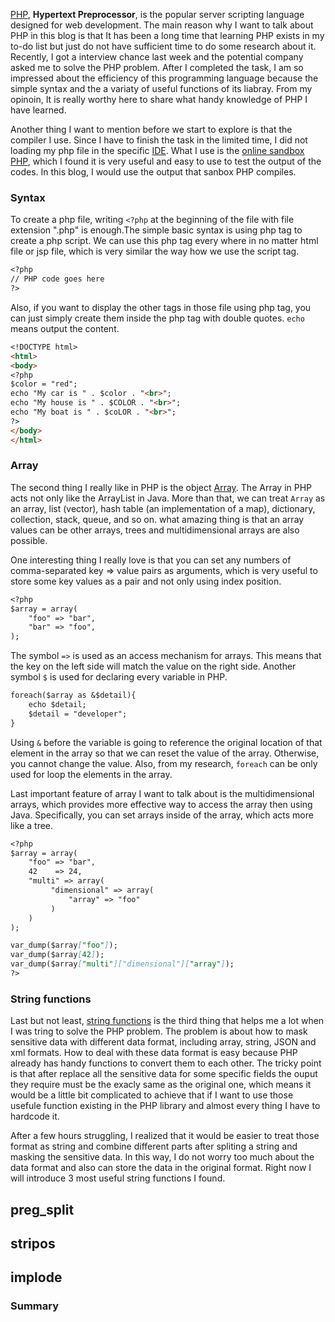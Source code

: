 [PHP](https://en.wikipedia.org/wiki/PHP), **Hypertext Preprocessor**, is the popular server scripting language designed for web development. The main reason why I want to talk about PHP in this blog is that It has been a long time that learning PHP exists in my to-do list but just do not have sufficient time to do some research about it. Recently, I got a interview chance last week and the potential company asked me to solve the PHP problem. After I completed the task, I am so impressed about the efficiency of this programming language because the simple syntax and the a variaty of useful functions of its liabray. From my opinoin, It is really worthy here to share what handy knowledge of PHP I have learned.

Another thing I want to mention before we start to explore is that the compiler I use. Since I have to finish the task in the limited time, I did not loading my php file in the specific [IDE](https://en.wikipedia.org/wiki/Integrated_development_environment). What I use is the [online sandbox PHP](http://sandbox.onlinephpfunctions.com/), which I found it is very useful and easy to use to test the output of the codes. In this blog, I would use the output that sanbox PHP compiles.

### Syntax

To create a php file, writing `<?php` at the beginning of the file with file extension ".php" is enough.The simple basic syntax is using php tag to create a php script. We can use this php tag every where in no matter html file or jsp file, which is very similar the way how we use the script tag. 

```markdown
<?php
// PHP code goes here
?>
```

Also, if you want to display the other tags in those file using php tag, you can just simply create them inside the php tag with double quotes. `echo` means output the content.

```markdown
<!DOCTYPE html>
<html>
<body>
<?php
$color = "red";
echo "My car is " . $color . "<br>";
echo "My house is " . $COLOR . "<br>";
echo "My boat is " . $coLOR . "<br>";
?>
</body>
</html>
```

### Array

The second thing I really like in PHP is the object [Array](https://www.php.net/manual/en/language.types.array.php). The Array in PHP acts not only like the ArrayList in Java. More than that, we can treat `Array` as an array, list (vector), hash table (an implementation of a map), dictionary, collection, stack, queue, and so on. what amazing thing is that an array values can be other arrays, trees and multidimensional arrays are also possible.

One interesting thing I really love is that you can set any numbers of comma-separated key => value pairs as arguments, which is very useful to store some key values as a pair and not only using index position.

```markdown
<?php
$array = array(
    "foo" => "bar",
    "bar" => "foo",
);
```

The symbol `=>` is used as an access mechanism for arrays. This means that the key on the left side will match the value on the right side. Another symbol `$` is used for declaring every variable in PHP.

```markdown
foreach($array as &$detail){
    echo $detail;
    $detail = "developer";
}
```

Using `&` before the variable is going to reference the original location of that element in the array so that we can reset the value of the array. Otherwise, you cannot change the value. Also, from my research, `foreach` can be only used for loop the elements in the array.

Last important feature of array I want to talk about is the multidimensional arrays, which provides more effective way to access the array then using Java. Specifically, you can set arrays inside of the array, which acts more like a tree.

```markdown
<?php
$array = array(
    "foo" => "bar",
    42    => 24,
    "multi" => array(
         "dimensional" => array(
             "array" => "foo"
         )
    )
);

var_dump($array["foo"]);
var_dump($array[42]);
var_dump($array["multi"]["dimensional"]["array"]);
?>
```

### String functions

Last but not least, [string functions](https://www.php.net/ref.strings) is the third thing that helps me a lot when I was tring to solve the PHP problem. The problem is about how to mask sensitive data with different data format, including array, string, JSON and xml formats. How to deal with these data format is easy because PHP already has handy functions to convert them to each other. The tricky point is that after replace all the sensitive data for some specific fields the ouput they require must be the exacly same as the original one, which means it would be a little bit complicated to achieve that if I want to use those usefule function existing in the PHP library and almost every thing I have to hardcode it. 

After a few hours struggling, I realized that it would be easier to treat those format as string and combine different parts after spliting a string and masking the sensitive data. In this way, I do not worry too much about the data format and also can store the data in the original format. Right now I will introduce 3 most useful string functions I found.

## preg_split


## stripos


## implode


### Summary

